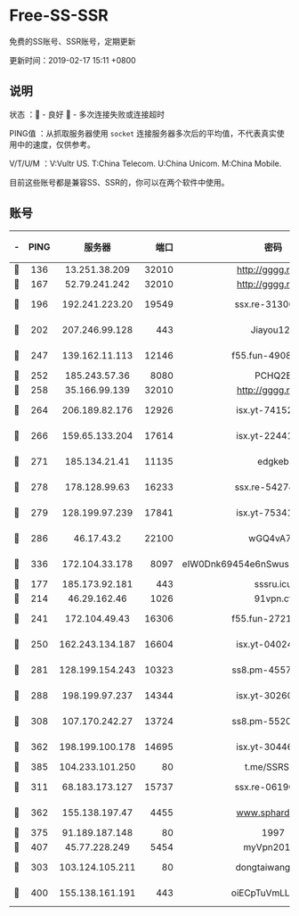 # Free-SS-SSR

免费的SS账号、SSR账号，定期更新

更新时间：2019-02-17 15:11 +0800

## 说明

状态     ：🙂 - 良好 🙁 - 多次连接失败或连接超时

PING值   ：从抓取服务器使用 `socket` 连接服务器多次后的平均值，不代表真实使用中的速度，仅供参考。

V/T/U/M  ：V:Vultr US. T:China Telecom. U:China Unicom. M:China Mobile.

目前这些账号都是兼容SS、SSR的，你可以在两个软件中使用。

## 账号

|-|PING|服务器|端口|密码|加密方式|区域|V/T/U/M|
|:----:|:----:|:-----:|-----:|:----:|:----:|:----:|:----:|
|🙂|136|13.251.38.209|32010|http://gggg.rocks|chacha20|SG|8↑/9↑/9↑/10↑|
|🙂|167|52.79.241.242|32010|http://gggg.rocks|chacha20|KR|9↑/8↑/8↑/10↑|
|🙂|196|192.241.223.20|19549|ssx.re-31306029|aes-256-cfb|US|10↑/10↑/10↑/10↑|
|🙂|202|207.246.99.128|443|Jiayou123|aes-256-cfb|US|5↓/10↑/10↑/10↑|
|🙂|247|139.162.11.113|12146|f55.fun-49081960|aes-256-cfb|SG|10↑/10↑/10↑/10↑|
|🙂|252|185.243.57.36|8080|PCHQ2E|rc4-md5|US|10↑/9↑/10↑/10↑|
|🙂|258|35.166.99.139|32010|http://gggg.rocks|chacha20|US|8↑/8↑/8↑/8↑|
|🙂|264|206.189.82.176|12926|isx.yt-74152672|aes-256-cfb|SG|10↑/10↑/10↑/10↑|
|🙂|266|159.65.133.204|17614|isx.yt-22441649|aes-256-cfb|SG|9↑/9↑/9↑/9↑|
|🙂|271|185.134.21.41|11135|edgkeb|aes-256-cfb|GB|3↑/10↑/10↑/10↑|
|🙂|278|178.128.99.63|16233|ssx.re-54274475|aes-256-cfb|SG|10↑/10↑/10↑/10↑|
|🙂|279|128.199.97.239|17841|isx.yt-75341439|aes-256-cfb|SG|10↑/10↑/10↑/10↑|
|🙂|286|46.17.43.2|22100|wGQ4vA7D|aes-256-gcm|RU|8↓/10↑/10↑/10↑|
|🙂|336|172.104.33.178|8097|eIW0Dnk69454e6nSwuspv9DmS201tQ0D|aes-256-cfb|SG|10↑/10↑/10↑/10↑|
|🙂|177|185.173.92.181|443|sssru.icu|rc4-md5|RU|10↑/10↑/10↑/10↑|
|🙂|214|46.29.162.46|1026|91vpn.cf|rc4-md5|RU|9↓/9↑/9↑/10↑|
|🙂|241|172.104.49.43|16306|f55.fun-27213111|aes-256-cfb|SG|10↑/10↑/10↑/10↑|
|🙂|250|162.243.134.187|16604|isx.yt-04024645|aes-256-cfb|US|10↑/10↑/10↑/10↑|
|🙂|281|128.199.154.243|10323|ss8.pm-45572550|aes-256-cfb|SG|10↑/10↑/10↑/10↑|
|🙂|288|198.199.97.237|14344|isx.yt-30260527|aes-256-cfb|US|10↑/10↑/10↑/10↑|
|🙂|308|107.170.242.27|13724|ss8.pm-55209281|aes-256-cfb|US|10↑/10↑/10↑/10↑|
|🙂|362|198.199.100.178|14695|isx.yt-30446613|aes-256-cfb|US|10↑/10↑/10↑/10↑|
|🙂|385|104.233.101.250|80|t.me/SSRSUB|rc4-md5|CA|10↑/9↑/10↑/10↑|
|🙂|311|68.183.173.127|15737|ssx.re-06190074|aes-256-cfb|US|10↑/10↑/10↑/10↑|
|🙂|362|155.138.197.47|4455|www.sphard.com|aes-256-cfb|US|8↑/9↑/8↑/9↑|
|🙂|375|91.189.187.148|80|1997|chacha20|US|9↑/9↑/9↑/8↑|
|🙂|407|45.77.228.249|5454|myVpn2019[]|rc4-md5|GB|10↑/10↑/10↑/10↑|
|🙁|303|103.124.105.211|80|dongtaiwang.com|aes-256-cfb|US|10↑/9↑/10↑/10↑|
|🙁|400|155.138.161.191|443|oiECpTuVmLLxk4Ts|aes-256-cfb|US|9↑/10↑/10↑/9↑|
